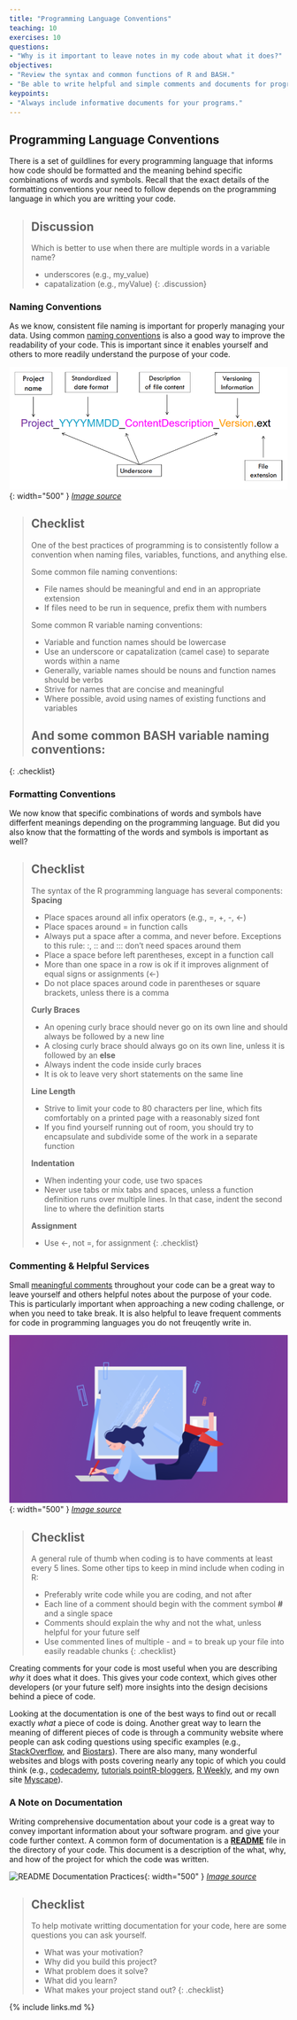 ```yaml
---
title: "Programming Language Conventions"
teaching: 10
exercises: 10
questions:
- "Why is it important to leave notes in my code about what it does?"
objectives:
- "Review the syntax and common functions of R and BASH."
- "Be able to write helpful and simple comments and documents for programs."
keypoints:
- "Always include informative documents for your programs."
---
```


## Programming Language Conventions 

There is a set of guildlines for every programming language that informs how code should be formatted and the meaning behind specific combinations of words and symbols. Recall that the exact details of the formatting conventions your need to follow depends on the programming language in which you are writting your code.

> ## Discussion
>
> Which is better to use when there are multiple words in a variable name?
> - underscores (e.g., my_value)
> - capatalization (e.g., myValue)
{: .discussion}


### Naming Conventions

As we know, consistent file naming is important for properly managing your data. Using common [naming conventions][nameConventions] is also a good way to improve the readability of your code. This is important since it enables yourself and others to more readily understand the purpose of your code. 

![File Naming Conventions](../fig/laureperrier_filenaming.png){: width="500" }
*[Image source][fileConventions]*

> ## Checklist
>
> One of the best practices of programming is to consistently follow a convention when naming files, variables, functions, and anything else.
>
> Some common file naming conventions:
> - File names should be meaningful and end in an appropriate extension
> - If files need to be run in sequence, prefix them with numbers
>
> Some common R variable naming conventions:
> - Variable and function names should be lowercase
> - Use an underscore or capatalization (camel case) to separate words within a name
> - Generally, variable names should be nouns and function names should be verbs
> - Strive for names that are concise and meaningful
> - Where possible, avoid using names of existing functions and variables
>
> And some common BASH variable naming conventions:
> - 
{: .checklist}


### Formatting Conventions

We now know that specific combinations of words and symbols have differfent meanings depending on the programming language. But did you also know that the formatting of the words and symbols is important as well?

> ## Checklist
>
> The syntax of the R programming language has several components:
> **Spacing**
> - Place spaces around all infix operators (e.g., =, +, -, <-)
> - Place spaces around = in function calls
> - Always put a space after a comma, and never before. Exceptions to this rule: :, :: and ::: don’t need spaces around them
> - Place a space before left parentheses, except in a function call
> - More than one space in a row is ok if it improves alignment of equal signs or assignments (<-)
> - Do not place spaces around code in parentheses or square brackets, unless there is a comma
>
> **Curly Braces**
> - An opening curly brace should never go on its own line and should always be followed by a new line
> - A closing curly brace should always go on its own line, unless it is followed by an **else**
> - Always indent the code inside curly braces
> - It is ok to leave very short statements on the same line
>
> **Line Length**
> - Strive to limit your code to 80 characters per line, which fits comfortably on a printed page with a reasonably sized font
> - If you find yourself running out of room, you should try to encapsulate and subdivide some of the work in a separate function
>
> **Indentation**
> - When indenting your code, use two spaces
> - Never use tabs or mix tabs and spaces, unless a function definition runs over multiple lines. In that case, indent the second line to where the definition starts
> 
> **Assignment**
> - Use <-, not =, for assignment
{: .checklist}


### Commenting & Helpful Services

Small [meaningful comments][meaningfulComments] throughout your code can be a great way to leave yourself and others helpful notes about the purpose of your code. This is particularly important when approaching a new coding challenge, or when you need to take break. It is also helpful to leave frequent comments for code in programming languages you do not freuqently write in.

![Tips for Creating Meaningful Comments](../fig/meaningfulComments.png){: width="500" }
*[Image source][meaningfulComments]*

> ## Checklist
>
> A general rule of thumb when coding is to have comments at least every 5 lines. Some other tips to keep in mind include when coding in R:
> - Preferably write code while you are coding, and not after
> - Each line of a comment should begin with the comment symbol **#** and a single space
> - Comments should explain the why and not the what, unless helpful for your future self
> - Use commented lines of multiple - and = to break up your file into easily readable chunks
{: .checklist}

Creating comments for your code is most useful when you are describing *why* it does what it does. This gives your code context, which gives other developers (or your future self) more insights into the design decisions behind a piece of code.

Looking at the documentation is one of the best ways to find out or recall exactly *what* a piece of code is doing. Another great way to learn the meaning of different pieces of code is through a community website where people can ask coding questions using specific examples (e.g., [StackOverflow][SO], and [Biostars][BS]). There are also many, many wonderful websites and blogs with posts covering nearly any topic of which you could think (e.g., [codecademy][codecademy], [tutorials point][TP][R-bloggers][RB], [R Weekly][RW], and my own site [Myscape][Myscape]).


### A Note on Documentation

Writing comprehensive documentation about your code is a great way to convey important information about your software program. and give your code further context. A common form of documentation is a [**README**][docStrats] file in the directory of your code. This document is a description of the what, why, and how of the project for which the code was written.

![README Documentation Practices](../fig/Readme_book_signifying_code_documentation.png){: width="500" }
*[Image source][readmeDocs]*

> ## Checklist
> To help motivate writting documentation for your code, here are some questions you can ask yourself.
> - What was your motivation?
> - Why did you build this project?
> - What problem does it solve?
> - What did you learn?
> - What makes your project stand out?
{: .checklist}


[nameConventions]: http://adv-r.had.co.nz/Style.html
[fileConventions]: https://biblio.uottawa.ca/en/services/faculty/research-data-management/file-naming-and-organization-data
[meaningfulComments]: https://www.stepsize.com/blog/the-engineers-guide-to-writing-code-comments
[codecademy]: https://www.codecademy.com/catalog/language/r?g_network=g&g_device=c&g_adid=494035656878&g_keyword=&g_acctid=243-039-7011&g_adtype=search&g_adgroupid=122166635692&g_keywordid=dsa-1147291854134&g_campaignid=12144922488&g_campaign=US+DSA+-+Catalog&utm_id=t_dsa-1147291854134:ag_122166635692:cp_12144922488:n_g:d_c&utm_term=&utm_campaign=US%20DSA%3A%20Catalog&utm_source=google&utm_medium=paid-search&utm_content=494035656878&hsa_acc=2430397011&hsa_cam=12144922488&hsa_grp=122166635692&hsa_ad=494035656878&hsa_src=g&hsa_tgt=dsa-1147291854134&hsa_kw=&hsa_mt=&hsa_net=adwords&hsa_ver=3&gclid=Cj0KCQiAxoiQBhCRARIsAPsvo-w6GRi0Zpoyejk9YrXjYxjAD_FUNVF9WQ21g5HTA7pNGY72U7ng7B8aAtjoEALw_wcB
[TP]: https://www.tutorialspoint.com/r/index.htm
[SO]: https://stackoverflow.com/
[BS]: https://www.biostars.org/
[RB]: https://www.r-bloggers.com/
[RW]: https://rweekly.org/
[Myscape]: https://morphoscape.wordpress.com/category/tech/
[readmeDocs]: https://blog.submain.com/code-documentation-the-complete-beginners-guide/
[docStrats]: https://www.freecodecamp.org/news/how-to-write-a-good-readme-file/

{% include links.md %}
